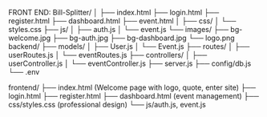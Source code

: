
FRONT END:
Bill-Splitter/
│
├── index.html
├── login.html
├── register.html
├── dashboard.html
├── event.html
│
├── css/
│   └── styles.css
├── js/
│   ├── auth.js
│   └── event.js
└── images/
    ├── bg-welcome.jpg
    ├── bg-auth.jpg
    ├── bg-dashboard.jpg
    └── logo.png
backend/
 ├── models/
 │    ├── User.js
 │    └── Event.js
 ├── routes/
 │    ├── userRoutes.js
 │    └── eventRoutes.js
 ├── controllers/
 │    ├── userController.js
 │    └── eventController.js
 ├── server.js
 ├── config/db.js
 └── .env

frontend/
 ├── index.html (Welcome page with logo, quote, enter site)
 ├── login.html
 ├── register.html
 ├── dashboard.html (event management)
 ├── css/styles.css (professional design)
 └── js/auth.js, event.js
